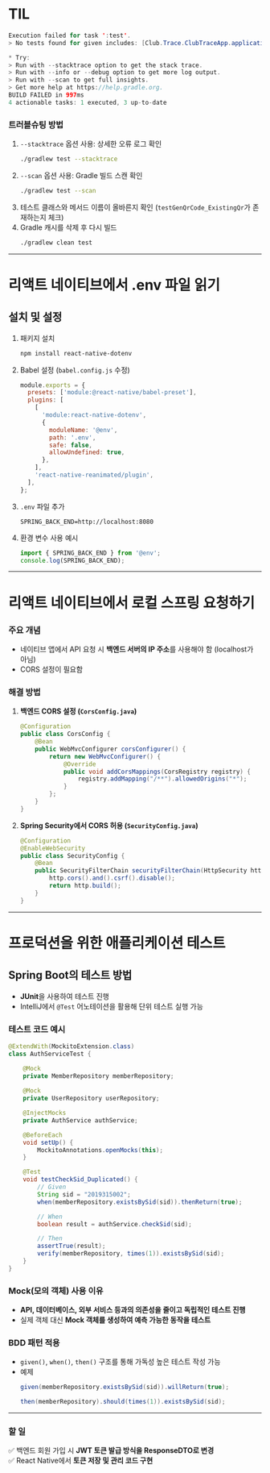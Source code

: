 # TIL

```java
Execution failed for task ':test'.
> No tests found for given includes: [Club.Trace.ClubTraceApp.application.service.AttendanceServiceTest.testGenQrCode_ExistingQr](--tests filter)

* Try:
> Run with --stacktrace option to get the stack trace.
> Run with --info or --debug option to get more log output.
> Run with --scan to get full insights.
> Get more help at https://help.gradle.org.
BUILD FAILED in 997ms
4 actionable tasks: 1 executed, 3 up-to-date
```

### 트러블슈팅 방법
1. `--stacktrace` 옵션 사용: 상세한 오류 로그 확인
   ```sh
   ./gradlew test --stacktrace
   ```
2. `--scan` 옵션 사용: Gradle 빌드 스캔 확인
   ```sh
   ./gradlew test --scan
   ```
3. 테스트 클래스와 메서드 이름이 올바른지 확인 (`testGenQrCode_ExistingQr`가 존재하는지 체크)
4. Gradle 캐시를 삭제 후 다시 빌드
   ```sh
   ./gradlew clean test
   ```

---

# 리액트 네이티브에서 .env 파일 읽기

## 설치 및 설정
1. 패키지 설치
   ```sh
   npm install react-native-dotenv
   ```
2. Babel 설정 (`babel.config.js` 수정)
   ```js
   module.exports = {
     presets: ['module:@react-native/babel-preset'],
     plugins: [
       [
         'module:react-native-dotenv',
         {
           moduleName: '@env',
           path: '.env',
           safe: false,
           allowUndefined: true,
         },
       ],
       'react-native-reanimated/plugin',
     ],
   };
   ```
3. `.env` 파일 추가
   ```env
   SPRING_BACK_END=http://localhost:8080
   ```
4. 환경 변수 사용 예시
   ```js
   import { SPRING_BACK_END } from '@env';
   console.log(SPRING_BACK_END);
   ```

---

# 리액트 네이티브에서 로컬 스프링 요청하기

### 주요 개념
- 네이티브 앱에서 API 요청 시 **백엔드 서버의 IP 주소**를 사용해야 함 (localhost가 아님)
- CORS 설정이 필요함

### 해결 방법
1. **백엔드 CORS 설정 (`CorsConfig.java`)**
   ```java
   @Configuration
   public class CorsConfig {
       @Bean
       public WebMvcConfigurer corsConfigurer() {
           return new WebMvcConfigurer() {
               @Override
               public void addCorsMappings(CorsRegistry registry) {
                   registry.addMapping("/**").allowedOrigins("*");
               }
           };
       }
   }
   ```
2. **Spring Security에서 CORS 허용 (`SecurityConfig.java`)**
   ```java
   @Configuration
   @EnableWebSecurity
   public class SecurityConfig {
       @Bean
       public SecurityFilterChain securityFilterChain(HttpSecurity http) throws Exception {
           http.cors().and().csrf().disable();
           return http.build();
       }
   }
   ```

---




# 프로덕션을 위한 애플리케이션 테스트

## Spring Boot의 테스트 방법
- **JUnit**을 사용하여 테스트 진행
- IntelliJ에서 `@Test` 어노테이션을 활용해 단위 테스트 실행 가능

### 테스트 코드 예시
```java
@ExtendWith(MockitoExtension.class)
class AuthServiceTest {

    @Mock
    private MemberRepository memberRepository;
    
    @Mock
    private UserRepository userRepository;

    @InjectMocks
    private AuthService authService;

    @BeforeEach
    void setUp() {
        MockitoAnnotations.openMocks(this);
    }

    @Test
    void testCheckSid_Duplicated() {
        // Given
        String sid = "2019315002";
        when(memberRepository.existsBySid(sid)).thenReturn(true);

        // When
        boolean result = authService.checkSid(sid);

        // Then
        assertTrue(result);
        verify(memberRepository, times(1)).existsBySid(sid);
    }
}
```

### Mock(모의 객체) 사용 이유
- **API, 데이터베이스, 외부 서비스 등과의 의존성을 줄이고 독립적인 테스트 진행**
- 실제 객체 대신 **Mock 객체를 생성하여 예측 가능한 동작을 테스트**

### BDD 패턴 적용
- `given()`, `when()`, `then()` 구조를 통해 가독성 높은 테스트 작성 가능
- 예제
  ```java
  given(memberRepository.existsBySid(sid)).willReturn(true);
  ```
  ```java
  then(memberRepository).should(times(1)).existsBySid(sid);
  ```

---

### 할 일
✅ 백엔드 회원 가입 시 **JWT 토큰 발급 방식을 ResponseDTO로 변경**  
✅ React Native에서 **토큰 저장 및 관리 코드 구현**  


